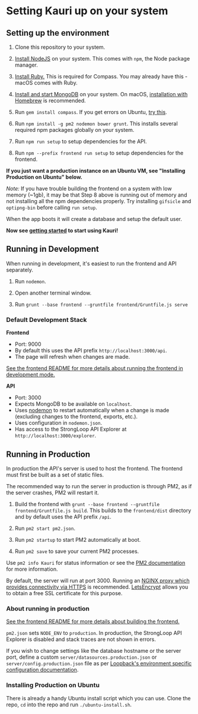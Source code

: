 # Setting Kauri up on your system

## Setting up the environment
1. Clone this repository to your system.

2. [Install NodeJS](https://nodejs.org/en/download/) on your system. This comes with `npm`, the Node package manager.

3. [Install Ruby.](https://www.ruby-lang.org/en/documentation/installation/) This is required for Compass. You may already have this - macOS comes with Ruby.

4. [Install and start MongoDB](https://docs.mongodb.com/manual/installation/) on your system. On macOS, [installation with Homebrew](https://docs.mongodb.com/manual/tutorial/install-mongodb-on-os-x/#install-mongodb-community-edition-with-homebrew) is recommended.

5. Run `gem install compass`. If you get errors on Ubuntu, [try this](http://stackoverflow.com/a/29317694).

6. Run `npm install -g pm2 nodemon bower grunt`. This installs several required npm packages globally on your system.

7. Run `npm run setup` to setup dependencies for the API.

8. Run `npm --prefix frontend run setup` to setup dependencies for the frontend.

**If you just want a production instance on an Ubuntu VM, see "Installing Production on Ubuntu" below.**

*Note:* If you have trouble building the frontend on a system with low memory (~1gb), it may be that Step 8 above is running out of memory and not installing all the npm dependencies properly. Try installing `gifsicle` and `optipng-bin` before calling `run setup`.

When the app boots it will create a database and setup the default user.

**Now see [getting started](getting-started.md) to start using Kauri!**

## Running in Development
When running in development, it's easiest to run the frontend and API separately.

1. Run `nodemon`.

2. Open another terminal window.

3. Run `grunt --base frontend --gruntfile frontend/Gruntfile.js serve`

### Default Development Stack

**Frontend**

* Port: 9000
* By default this uses the API prefix `http://localhost:3000/api`.
* The page will refresh when changes are made.

[See the frontend README for more details about running the frontend in development mode.](/frontend#readme)

**API**

* Port: 3000
* Expects MongoDB to be available on `localhost`.
* Uses [nodemon](https://github.com/remy/nodemon) to restart automatically when a change is made (excluding changes to the frontend, exports, etc.).
* Uses configuration in `nodemon.json`.
* Has access to the StrongLoop API Explorer at `http://localhost:3000/explorer`.

## Running in Production
In production the API's server is used to host the frontend. The frontend must first be built as a set of static files.

The recommended way to run the server in production is through PM2, as if the server crashes, PM2 will restart it.

1. Build the frontend with `grunt --base frontend --gruntfile frontend/Gruntfile.js build`. This builds to the `frontend/dist` directory and by default uses the API prefix `/api`.

2. Run `pm2 start pm2.json`.

3. Run `pm2 startup` to start PM2 automatically at boot.

4. Run `pm2 save` to save your current PM2 processes.

Use `pm2 info Kauri` for status information or see the [PM2 documentation](http://pm2.keymetrics.io/) for more information.

By default, the server will run at port 3000. Running an [NGINX proxy which provides connectivity via HTTPS](https://www.nginx.com/resources/admin-guide/nginx-https-upstreams/) is recommended. [LetsEncrypt](https://letsencrypt.org/) allows you to obtain a free SSL certificate for this purpose.

### About running in production
[See the frontend README for more details about building the frontend.](/frontend#readme)

`pm2.json` sets `NODE_ENV` to `production`. In production, the StrongLoop API Explorer is disabled and stack traces are not shown in errors.

If you wish to change settings like the database hostname or the server port, define a custom `server/datasources.production.json` or `server/config.production.json` file as per [Loopback's environment specific configuration documentation](https://loopback.io/doc/en/lb2/Environment-specific-configuration.html).

### Installing Production on Ubuntu
There is already a handy Ubuntu install script which you can use. Clone the repo, `cd` into the repo and run `./ubuntu-install.sh`.